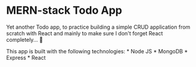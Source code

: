 # MERN-stack Todo App

Yet another Todo app, to practice building a simple CRUD application from scratch with React and mainly to make sure I don't forget React completely... 💞

This app is built with the following technologies:
    * Node JS
    * MongoDB
    * Express
    * React

